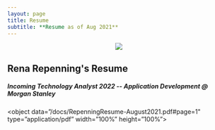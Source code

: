 ```yaml
---
layout: page
title: Resume
subtitle: **Resume as of Aug 2021**
---
```



<p style="text-align:center;"><img src="{{ '/docs/RepenningResume-August2021.pdf' | relative_url }}" /></p>



## Rena Repenning's Resume


##### Incoming Technology Analyst 2022 -- Application Development @ Morgan Stanley<h3>
  
  
<object data=”/docs/RepenningResume-August2021.pdf#page=1" type=”application/pdf” width=”100%” height=”100%”>
                                           

